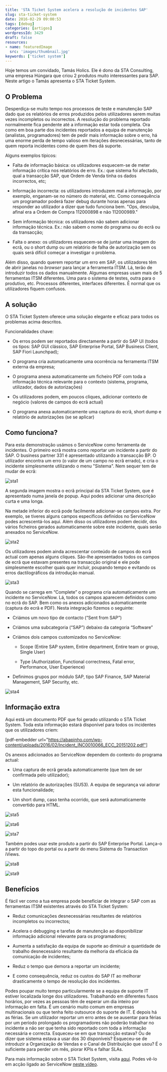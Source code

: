 ```yaml
---
title: 'STA Ticket System acelera a resolução de incidentes SAP'
slug: sta-ticket-system
date: 2016-02-29 09:00:53
tags: [debug]
categories: [artigos]
wordpressId: 3429
draft: false
resources:
- name: featuredImage
  src: 'images/thumbnail.jpg'
keywords: ['ticket system']
---
```

Hoje temos um convidado, Tamás Holics. Ele é dono da STA Consulting, uma empresa Húngara que criou 2 produtos muito interessantes para SAP. Neste artigo o Tamás apresenta o STA Ticket System.

## O Problema

Desperdiça-se muito tempo nos processos de teste e manutenção SAP dado que os relatórios de erros produzidos pelos utilizadores serem muitas vezes incompletos ou incorrectos. A resolução do problema reportado normalmente fica pendente até a informação estar toda completa. Ora como em boa parte dos incidentes reportados a equipa de manutenção (analistas, programadores) tem de pedir mais informação sobre o erro, há uma enorme perda de tempo valioso em iterações desnecessárias, tanto de quem reporta incidentes como de quem lhes dá suporte.

<!--more-->

Alguns exemplos típicos:

  * Falta de informação básica: os utilizadores esquecem-se de meter informação crítica nos relatórios de erro. Ex.: que sistema foi afectado, qual a transacção SAP, que Ordem de Venda tinha os dados incorrectos, etc;

  * Informação incorrecta: os utilizadores introduzem mal a informação, por exemplo, enganam-se no número do material, etc. Como consequência um programador poderá fazer debug durante horas apenas para responder ao utilizador a dizer que tudo funciona bem. "Ops, desculpa, afinal era a Ordem de Compra 112000898 e não 112000989."

  * Sem informação técnica: os utilizadores não sabem adicionar informação técnica. Ex.: não sabem o nome do programa ou do ecrã ou da transacção;

  * Falta o anexo: os utilizadores esquecem-se de juntar uma imagem do ecrã, ou o short dump ou um relatório de falha de autorização sem os quais será difícil começar a investigar o problema.

Além disso, quando querem reportar um erro em SAP, os utilizadores têm de abrir janelas no _browser_ para lançar a ferramenta ITSM. Lá, terão de introduzir todos os dados manualmente. Algumas empresas usam mais de 5 ferramentas ITSM diferentes. Uma para o sistema de testes, outra para o produtivo, etc. Processos diferentes, interfaces diferentes. É normal que os utilizadores fiquem confusos.

## A solução

O STA Ticket System oferece uma solução elegante e eficaz para todos os problemas acima descritos.

Funcionalidades chave:

  * Os erros podem ser reportados directamente a partir do SAP UI (todos os tipos: SAP GUI clássico, SAP Enterprise Portal, SAP Business Client, SAP Fiori Launchpad);

  * O programa cria automaticamente uma ocorrência na ferramenta ITSM externa da empresa;

  * O programa anexa automaticamente um ficheiro PDF com toda a informação técnica relevante para o contexto (sistema, programa, utilizador, dados de autorizações)

  * Os utilizadores podem, em poucos cliques, adicionar contexto de negócio (valores de campos do ecrã actual)

  * O programa anexa automaticamente uma captura do ecrã, short dump e relatório de autorizações (se se aplicar)

## Como funciona?

Para esta demonstração usámos o ServiceNow como ferramenta de incidentes. O primeiro ecrã mostra como reportar um incidente a partir do SAP. O business partner 331 é apresentado utilizando a transacção BP. O utilizador encontra um erro (o valor de um campo no ecrã errado), e cria o incidente simplesmente utilizando o menu "Sistema". Nem sequer tem de mudar de ecrã:

![sta1][1]

A segunda imagem mostra o ecrã principal da STA Ticket System, que é apresentado numa janela de popup. Aqui podes adicionar uma descrição curta e uma longa.

Na metade inferior do ecrã pode facilmente adicionar-se campos extra. Por exemplo, se tiveres alguns campos específicos definidos no ServiceNow podes acrescentá-los aqui. Além disso os utilizadores podem decidir, dos vários ficheiros gerados automaticamente sobre este incidente, quais serão anexados no ServiceNow.

![sta2][2]

Os utilizadores podem ainda acrescentar conteúdo de campos do ecrã actual com apenas alguns cliques. São-lhe apresentados todos os campos de ecrã que estavam presentes na transacção original e ele pode simplesmente escolher quais quer incluir, poupando tempo e evitando os erros dactilográficos da introdução manual.

![sta3][3]

Quando se carrega em “Complete” o programa cria automaticamente um incidente no ServiceNow. Lá, todos os campos aparecem definidos como no ecrã do SAP. Bem como os anexos adicionados automaticamente (captura do ecrã e PDF). Nesta integração fizemos o seguinte:

  * Criámos um novo tipo de contacto (“Sent from SAP”)

  * Criámos uma subcategoria (“SAP”) debaixo da categoria “Software”

  * Criámos dois campos customizados no ServiceNow:

    * Scope (Entire SAP system, Entire department, Entire team or group, Single User)

    * Type (Authorization, Functional correctness, Fatal error, Performance, User Experience)

  * Definimos grupos por módulo SAP, tipo SAP Finance, SAP Material Management, SAP Security, etc.

![sta4][4]

## Informação extra

Aqui está um documento PDF que foi gerado utilizando o STA Ticket System. Toda esta informação estará disponível para todos os incidentes que os utilizadores criem:

[pdf-embedder url="https://abapinho.com/wp-content/uploads/2016/02/Incident_INC0010066_ECC_20151202.pdf"]

Os anexos adicionados ao ServiceNow dependem do contexto do programa actual:

  * Uma captura de ecrã gerada automaticamente (que tem de ser confirmada pelo utilizador);

  * Um relatório de autorizações (SU53). A equipa de segurança vai adorar esta funcionalidade;

  * Um short dump, caso tenha ocorrido, que será automaticamente convertido para HTML.

![sta5][5]

![sta6][6]

![sta7][7]

Também podes usar este produto a partir do SAP Enterprise Portal. Lança-o a partir do topo do portal ou a partir do menu Sistema do Transaction iViews.

![sta8][8]

![sta9][9]

## Benefícios

É fácil ver como a tua empresa pode beneficiar de integrar o SAP com as ferramentas ITSM existentes através do STA Ticket System:

  * Reduz comunicações desnecessárias resultantes de relatórios incompletos ou incorrectos;

  * Acelera o debugging e tarefas de manutenção ao disponibilizar informação adicional relevante para os programadores;

  * Aumenta a satisfação da equipa de suporte ao diminuir a quantidade de trabalho desnecessário resultante da melhoria da eficácia da comunicação de incidentes;

  * Reduz o tempo que demora a reportar um incidente;

  * E como consequência, reduz os custos do SAP IT ao melhorar drasticamente o tempo de resolução dos incidentes.

Podes poupar muito tempo particularmente se a equipa de suporte IT estiver localizada longe dos utilizadores. Trabalhando em diferentes fusos horários, por vezes as pessoas têm de esperar um dia inteiro por informação em falta. É um cenário muito comum em empresas multinacionais ou que tenha feito outsource do suporte de IT.
E depois há as férias. Se um utilizador reportar um erro antes de se ausentar para férias por um período prolongado os programadores não poderão trabalhar no incidente a não ser que tenha sido reportado com toda a informação necessária e correcta. Esqueceu-se em que transacção estava? Ou de dizer que sistema estava a usar dos 30 disponíveis? Esqueceu-se de introduzir a Organização de Vendas e o Canal de Distribuição que usou? É o suficiente para perder um mês, piorar KPIs e falhar SLAs.

Para mais informação sobre o STA Ticket System, visita [aqui][10].
Podes vê-lo em acção ligado ao ServiceNow [neste vídeo][11].

   [1]: images/sta1.jpg
   [2]: images/sta2.jpg
   [3]: images/sta3.jpg
   [4]: images/sta4.jpg
   [5]: images/sta5.jpg
   [6]: images/sta6.jpg
   [7]: images/sta7.jpg
   [8]: images/sta8.jpg
   [9]: images/sta9.jpg
   [10]: http://sta-technologies.com/products/ticket-system/
   [11]: https://www.youtube.com/watch?v=ML0G8sCA9K4
